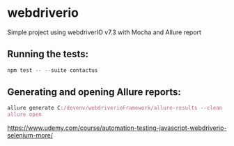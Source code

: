 # webdriverio
Simple project using webdriverIO v7.3 with Mocha and Allure report

## Running the tests: 
```javascript
npm test -- --suite contactus
```

## Generating and opening Allure reports: 
```javascript
allure generate C:/devenv/webdriverioFramework/allure-results --clean
allure open
```

https://www.udemy.com/course/automation-testing-javascript-webdriverio-selenium-more/
